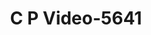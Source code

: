 ---
f_zip-code: 22701
f_state-code: VA
title: C P Video-5641
f_phone: 540-825-0565
f_city-only: Culpeper
f_address: 727 North Main Street Culpeper
f_location-unique-id: '5641'
slug: c-p-video-5641
updated-on: '2024-05-30T13:46:58.046Z'
created-on: '2024-05-30T13:36:59.803Z'
published-on: '2024-05-30T13:54:32.469Z'
f_city-state: cms/city/culpeper-va.md
f_company: cms/company/c-p-video.md
f_state: cms/state/virginia.md
layout: '[payday-loan].html'
tags: payday-loan
---